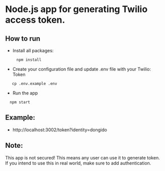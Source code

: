 # Node.js app for generating Twilio access token.

## How to run

- Install all packages:
```
     npm install
```
- Create your configuration file and update .env file with your Twilio: Token
```
   cp .env.example .env
```
- Run the app
```
  npm start
```

## Example:

 - http://localhost:3002/token?identity=dongido

## Note:

This app is not secured! This means any user can use it to generate token. If you intend to use this in real world, make sure to add authentication.
